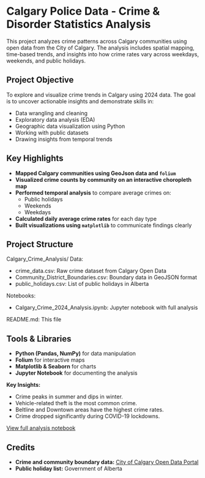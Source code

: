 # Calgary Police Data - Crime & Disorder Statistics Analysis
This project analyzes crime patterns across Calgary communities using open data from the City of Calgary. The analysis includes spatial mapping, time-based trends, and insights into how crime rates vary across weekdays, weekends, and public holidays.

## Project Objective

To explore and visualize crime trends in Calgary using 2024 data. The goal is to uncover actionable insights and demonstrate skills in:

- Data wrangling and cleaning
- Exploratory data analysis (EDA)
- Geographic data visualization using Python
- Working with public datasets
- Drawing insights from temporal trends

## Key Highlights

- **Mapped Calgary communities using GeoJson data and `folium`**
- **Visualized crime counts by community on an interactive choropleth map**
- **Performed temporal analysis** to compare average crimes on:
  - Public holidays
  - Weekends
  - Weekdays
- **Calculated daily average crime rates** for each day type
- **Built visualizations using `matplotlib`** to communicate findings clearly

## Project Structure

Calgary_Crime_Analysis/
Data:
- crime_data.csv: Raw crime dataset from Calgary Open Data
- Community_District_Boundaries.csv: Boundary data in GeoJSON format
- public_holidays.csv: List of public holidays in Alberta

Notebooks:
- Calgary_Crime_2024_Analysis.ipynb: Jupyter notebook with full analysis

README.md: This file

## Tools & Libraries

- **Python (Pandas, NumPy)** for data manipulation
- **Folium** for interactive maps
- **Matplotlib & Seaborn** for charts
- **Jupyter Notebook** for documenting the analysis

**Key Insights:**  
- Crime peaks in summer and dips in winter.  
- Vehicle-related theft is the most common crime.  
- Beltline and Downtown areas have the highest crime rates.  
- Crime dropped significantly during COVID-19 lockdowns.

[View full analysis notebook](calgary_crime_analysis.ipynb)

## Credits

- **Crime and community boundary data:** [City of Calgary Open Data Portal](https://data.calgary.ca)
- **Public holiday list:** Government of Alberta